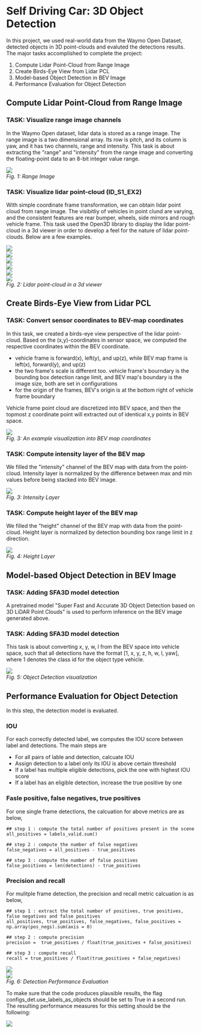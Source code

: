 # Self Driving Car: 3D Object Detection


In this project, we used real-world data from the Waymo Open Dataset, detected objects in 3D point-clouds and evaluted the detections results. The major tasks accomplished to complete the project:

1. Compute Lidar Point-Cloud from Range Image
2. Create Birds-Eye View from Lidar PCL
3. Model-based Object Detection in BEV Image
4. Performance Evaluation for Object Detection


## Compute Lidar Point-Cloud from Range Image

### TASK: Visualize range image channels

In the Waymo Open dataset, lidar data is stored as a range image. The range image is a two dimensional array. Its row is pitch, and its column is yaw, and it has two channels, range and intensity. This task is about extracting the "range" and "intensity" from the range image and converting the floating-point data to an 8-bit integer value range. 

<p>
    <img src="img/S_1_T_1.png"/>
    <br>
    <em>Fig. 1: Range Image</em>
</p>

### TASK: Visualize lidar point-cloud (ID_S1_EX2)

With simple coordinate frame transformation, we can obtain lidar point cloud from range image. The visibitliy of vehicles in point clund are varying, and the consistent features are rear bumper, wheels, side mirrors and rough vehicle frame. 
This task used the Open3D library to display the lidar point-cloud in a 3d viewer in order to develop a feel for the nature of lidar point-clouds. Below are a few examples.

<p>
    <img src="img/S_1_T_2/1.png"/>
    <br>
    <img src="img/S_1_T_2/2.png"/>
    <br>
    <img src="img/S_1_T_2/3.png"/>
    <br>
    <img src="img/S_1_T_2/4.png"/>
    <br>
    <img src="img/S_1_T_2/5.png"/>
    <br>
    <img src="img/S_1_T_2/6.png"/>
    <br>
    <em>Fig. 2: Lidar point-cloud in a 3d viewer</em>
</p>


## Create Birds-Eye View from Lidar PCL

### TASK: Convert sensor coordinates to BEV-map coordinates

In this task, we created a birds-eye view perspective of the lidar point-cloud. Based on the (x,y)-coordinates in sensor space, we computed the respective coordinates within the BEV coordinate.

* vehicle frame is forward(x), left(y), and up(z), while BEV map frame is left(x), forward(y), and up(z)
* the two frame's scale is different too. vehicle frame's bourndary is the bounding box detection range limit, and BEV map's boundary is the image size, both are set in configurations
* for the origin of the frames, BEV's origin is at the bottom right of vehicle frame boundary

Vehicle frame point cloud are discretized into BEV space, and then the topmost z coordinate point will extracted out of identical x,y points in BEV space.

<p>
    <img src="img/S_2_T_1.png"/>
    <br>
    <em>Fig. 3: An example visualization into BEV map coordinates</em>
</p>

### TASK: Compute intensity layer of the BEV map

We filled the "intensity" channel of the BEV map with data from the point-cloud. Intensity layer is normalized by the difference between max and min values before being stacked into BEV image.

<p>
    <img src="img/S_2_T_2.png"/>
    <br>
    <em>Fig. 3: Intensity Layer</em>
</p>

### TASK: Compute height layer of the BEV map

We filled the "height" channel of the BEV map with data from the point-cloud. Height layer is normalized by detection bounding box range limit in z direction.

<p>
    <img src="img/S_2_T_3.png"/>
    <br>
    <em>Fig. 4: Height Layer</em>
</p>


## Model-based Object Detection in BEV Image

### TASK: Adding SFA3D model detection

A pretrained model "Super Fast and Accurate 3D Object Detection based on 3D LiDAR Point Clouds" is used to perform inference on the BEV image generated above.

### TASK: Adding SFA3D model detection

This task is about converting x, y, w, l from the BEV space into vehicle space, such that all detections have the format [1, x, y, z, h, w, l, yaw], where 1 denotes the class id for the object type vehicle.

<p>
    <img src="img/S_3_T_1.png"/>
    <br>
    <em>Fig. 5: Object Detection visualization</em>
</p>


## Performance Evaluation for Object Detection

In this step, the detection model is evaluated.

### IOU

For each correctly detected label, we computes the IOU score between label and detections. The main steps are

* For all pairs of lable and detection, calcuate IOU
* Assign detection to a label only its IOU is above certain threshold
* If a label has multiple eligible detections, pick the one with highest IOU score
* If a label has an eligible detection, increase the true positive by one

### Fasle positive, false negatives, true positives

For one single frame detections, the calcuation for above metrics are as below,  

```
## step 1 : compute the total number of positives present in the scene
all_positives = labels_valid.sum()

## step 2 : compute the number of false negatives
false_negatives = all_positives - true_positives

## step 3 : compute the number of false positives
false_positives = len(detections) - true_positives
```

### Precision and recall

For mulitple frame detection, the precision and recall metric calcuation is as below,

```
## step 1 : extract the total number of positives, true positives, false negatives and false positives
all_positives, true_positives, false_negatives, false_positives = np.array(pos_negs).sum(axis = 0)

## step 2 : compute precision
precision =  true_positives / float(true_positives + false_positives)

## step 3 : compute recall 
recall = true_positives / float(true_positives + false_negatives)
```

<p>
    <img src="img/S_4_T_1.png"/>
    <br>
    <img src="img/S_4_T_2.png"/>
    <br>
    <em>Fig. 6: Detection Performance Evaluation</em>
</p>

To make sure that the code produces plausible results, the flag configs_det.use_labels_as_objects should be set to True in a second run. The resulting performance measures for this setting should be the following:

<p>
    <img src="img/S_4_T_3.png"/>
</p>

